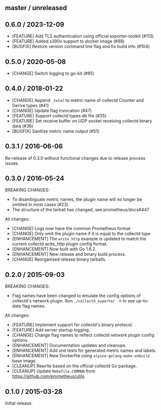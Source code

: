 ## master / unreleased

## 0.6.0 / 2023-12-09

* [FEATURE] Add TLS authentication using official exporter-toolkit (#113)
* [FEATURE] Added s390x support to docker image (#98)
* [BUGFIX] Restore version command line flag and fix build info (#104)

## 0.5.0 / 2020-05-08

* [CHANGE] Switch logging to go-kit (#85)

## 0.4.0 / 2018-01-22

* [CHANGE] Append `_total` to metric name of collectd Counter and Derive types (#41)
* [CHANGE] Update flag invocation (#47)
* [FEATURE] Support collectd types.db file (#35)
* [FEATURE] Set receive buffer on UDP socket receiving collectd binary data (#36)
* [BUGFIX] Sanitize metric name output (#51)

## 0.3.1 / 2016-06-06

Re-release of 0.3.0 without functional changes due to release process issues.

## 0.3.0 / 2016-05-24

BREAKING CHANGES:

* To disambiguate metric names, the plugin name will no longer be omitted in most cases (#23)
* The structure of the tarball has changed, see prometheus/docs#447

All changes:

* [CHANGE] Logs now have the common Prometheus format
* [CHANGE] Only omit the plugin name if it is equal to the collectd type
* [ENHANCEMENT] The `write_http` example is updated to match the current collectd write_http plugin config format.
* [ENHANCEMENT] Now built with Go 1.6.2.
* [ENHANCEMENT] New release and binary build process.
* [CHANGE] Reorganised release binary tarballs.

## 0.2.0 / 2015-09-03

BREAKING CHANGES:

* Flag names have been changed to emulate the config options of collectd's
  network plugin. Run `./collectd_exporter -h` to see up-to-date flag names.

All changes:

* [FEATURE] Implement support for collectd's binary protocol.
* [FEATURE] Add server startup logging.
* [CHANGE] Change flag names to reflect collectd network plugin config options.
* [ENHANCEMENT] Documentation updates and cleanups.
* [ENHANCEMENT] Add unit tests for generated metric names and labels.
* [ENHANCEMENT] New Dockerfile using `alpine-golang-make-onbuild` base image.
* [CLEANUP] Rewrite based on the official collectd Go package.
* [CLEANUP] Update `Makefile.COMMON` from https://github.com/prometheus/utils.

## 0.1.0 / 2015-03-28

Initial release.
